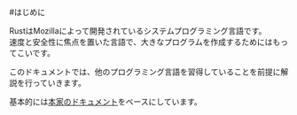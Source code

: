 #はじめに

RustはMozillaによって開発されているシステムプログラミング言語です。  
速度と安全性に焦点を置いた言語で、大きなプログラムを作成するためにはもってこいです。  

このドキュメントでは、他のプログラミング言語を習得していることを前提に解説を行っていきます。  

基本的には[本家のドキュメント](http://doc.rust-lang.org/book/README.html)をベースにしています。